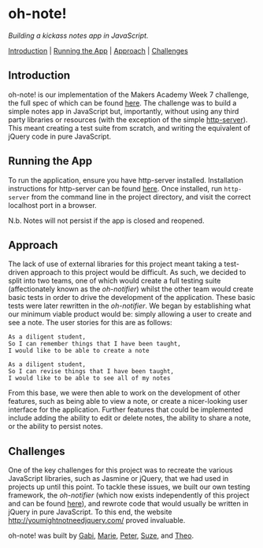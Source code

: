 # oh-note!
*Building a kickass notes app in JavaScript.*

[Introduction](#introduction) | [Running the App](#running-the-app) | [Approach](#approach) | [Challenges](#challenges)


## Introduction

oh-note! is our implementation of the Makers Academy Week 7 challenge, the full spec of which can be found [here](https://github.com/makersacademy/course/blob/master/further_javascript/project_track.md). The challenge was to build a simple notes app in JavaScript but, importantly, without using any third party libraries or resources (with the exception of the simple [http-server](https://www.npmjs.com/package/http-server)). This meant creating a test suite from scratch, and writing the equivalent of jQuery code in pure JavaScript.


## Running the App

To run the application, ensure you have http-server installed. Installation instructions for http-server can be found [here](https://www.npmjs.com/package/http-server). Once installed, run `http-server` from the command line in the project directory, and visit the correct localhost port in a browser.

N.b. Notes will not persist if the app is closed and reopened.


## Approach

The lack of use of external libraries for this project meant taking a test-driven approach to this project would be difficult. As such, we decided to split into two teams, one of which would create a full testing suite (affectionately known as the *oh-notifier*) whilst the other team would create basic tests in order to drive the development of the application. These basic tests were later rewritten in the *oh-notifier*. We began by establishing what our minimum viable product would be: simply allowing a user to create and see a note. The user stories for this are as follows:

```
As a diligent student,    
So I can remember things that I have been taught,
I would like to be able to create a note

As a diligent student,
So I can revise things that I have been taught,
I would like to be able to see all of my notes
```

From this base, we were then able to work on the development of other features, such as being able to view a note, or create a nicer-looking user interface for the application. Further features that could be implemented include adding the ability to edit or delete notes, the ability to share a note, or the ability to persist notes.


## Challenges

One of the key challenges for this project was to recreate the various JavaScript libraries, such as Jasmine or jQuery, that we had used in projects up until this point. To tackle these issues, we built our own testing framework, the *oh-notifier* (which now exists independently of this project and can be found [here](https://github.com/somemarsupials/oh-notifier)), and rewrote code that would usually be written in jQuery in pure JavaScript. To this end, the website http://youmightnotneedjquery.com/ proved invaluable.



oh-note! was built by [Gabi](https://github.com/gabrielabud), [Marie](https://github.com/mariekerkstoel), [Peter](https://github.com/peterwdj), [Suze](https://github.com/SuzanneHuldt), and [Theo](https://github.com/somemarsupials/).
